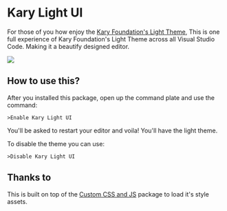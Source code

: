 
# Kary Light UI

For those of you how enjoy the [Kary Foundation's Light Theme](https://marketplace.visualstudio.com/items?itemName=karyfoundation.theme-karyfoundation-themes), This is one full experience of Kary Foundation's Light Theme across all Visual Studio Code. Making it a beautify designed editor.

![](https://cloud.githubusercontent.com/assets/2157285/24767591/b6ea0ffa-1b14-11e7-8ab6-4ffb4ece2995.png)


## How to use this?
After you installed this package, open up the command plate and use the command:
```
>Enable Kary Light UI
``` 
You'll be asked to restart your editor and voila! You'll have the light theme.

To disable the theme you can use:
```
>Disable Kary Light UI
```

## Thanks to
This is built on top of the [Custom CSS and JS](https://github.com/be5invis/vscode-custom-css) package to load it's style assets.